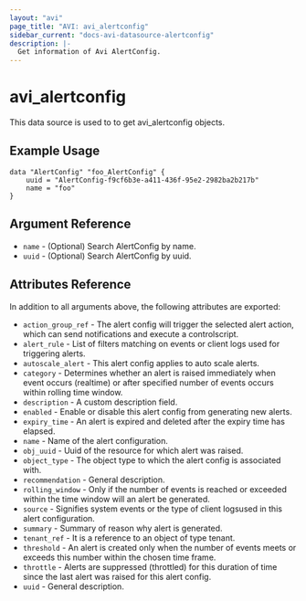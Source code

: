```yaml
---
layout: "avi"
page_title: "AVI: avi_alertconfig"
sidebar_current: "docs-avi-datasource-alertconfig"
description: |-
  Get information of Avi AlertConfig.
---
```


# avi_alertconfig

This data source is used to to get avi_alertconfig objects.

## Example Usage

```hcl
data "AlertConfig" "foo_AlertConfig" {
    uuid = "AlertConfig-f9cf6b3e-a411-436f-95e2-2982ba2b217b"
    name = "foo"
}
```

## Argument Reference

* `name` - (Optional) Search AlertConfig by name.
* `uuid` - (Optional) Search AlertConfig by uuid.

## Attributes Reference

In addition to all arguments above, the following attributes are exported:

* `action_group_ref` - The alert config will trigger the selected alert action, which can send notifications and execute a controlscript.
* `alert_rule` - List of filters matching on events or client logs used for triggering alerts.
* `autoscale_alert` - This alert config applies to auto scale alerts.
* `category` - Determines whether an alert is raised immediately when event occurs (realtime) or after specified number of events occurs within rolling time window.
* `description` - A custom description field.
* `enabled` - Enable or disable this alert config from generating new alerts.
* `expiry_time` - An alert is expired and deleted after the expiry time has elapsed.
* `name` - Name of the alert configuration.
* `obj_uuid` - Uuid of the resource for which alert was raised.
* `object_type` - The object type to which the alert config is associated with.
* `recommendation` - General description.
* `rolling_window` - Only if the number of events is reached or exceeded within the time window will an alert be generated.
* `source` - Signifies system events or the type of client logsused in this alert configuration.
* `summary` - Summary of reason why alert is generated.
* `tenant_ref` - It is a reference to an object of type tenant.
* `threshold` - An alert is created only when the number of events meets or exceeds this number within the chosen time frame.
* `throttle` - Alerts are suppressed (throttled) for this duration of time since the last alert was raised for this alert config.
* `uuid` - General description.

